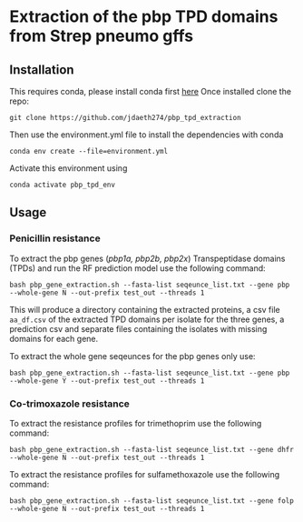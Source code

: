 # Extraction of the pbp TPD domains from Strep pneumo gffs #

## Installation ##

This requires conda, please install conda first [here](https://docs.conda.io/projects/conda/en/latest/user-guide/install/)
Once installed clone the repo:

`git clone https://github.com/jdaeth274/pbp_tpd_extraction`

Then use the environment.yml file to install the dependencies with conda

`conda env create --file=environment.yml`

Activate this environment using 

`conda activate pbp_tpd_env`

## Usage ##

### Penicillin resistance ###
To extract the pbp genes (_pbp1a, pbp2b, pbp2x_) Transpeptidase domains (TPDs) and run the RF prediction model use the 
following command: 

`bash pbp_gene_extraction.sh --fasta-list seqeunce_list.txt --gene pbp --whole-gene N --out-prefix test_out --threads 1`

This will produce a directory containing the extracted proteins, a csv file `aa_df.csv` of the extracted TPD domains 
per isolate for the three genes, a prediction csv and separate files containing the isolates with missing domains for 
each gene. 

To extract the whole gene seqeunces for the pbp genes only use:

`bash pbp_gene_extraction.sh --fasta-list seqeunce_list.txt --gene pbp --whole-gene Y --out-prefix test_out --threads 1`

### Co-trimoxazole resistance ###

To extract the resistance profiles for trimethoprim use the following command: 

`bash pbp_gene_extraction.sh --fasta-list seqeunce_list.txt --gene dhfr --whole-gene N --out-prefix test_out --threads 1`

To extract the resistance profiles for sulfamethoxazole use the following command:

`bash pbp_gene_extraction.sh --fasta-list seqeunce_list.txt --gene folp --whole-gene N --out-prefix test_out --threads 1`







